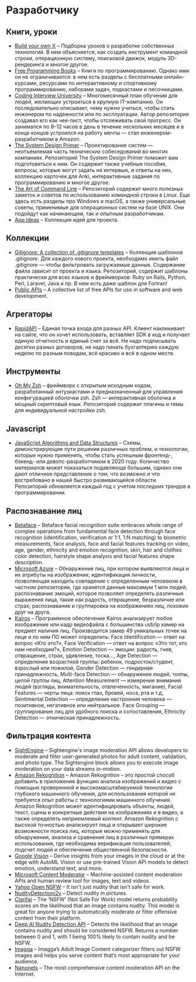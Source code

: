 # Разработчику

## Книги, уроки
* [Build your own X](https://github.com/danistefanovic/build-your-own-x) – Подборка уроков о разработке собственных технологий. В нем объясняется, как создать инструмент командной строки, операционную систему, поисковой движок, модуль 3D-рендеринга и многое другое.
* [Free Programming Books](https://github.com/EbookFoundation/free-programming-books) – Книги по программированию. Однако ими он не ограничивается: в нем есть разделы с бесплатными онлайн-курсами, ресурсами по интерактивному и спортивному программированию, наборами задач, подкастами и песочницами.
* [Coding Interview University](https://github.com/jwasham/coding-interview-university) – Многомесячный план обучения для людей, желающих устроиться в крупную IT-компанию. Он последовательно описывает, чему нужно учиться, чтобы стать инженером по надежности или по эксплуатации. Автор репозитория создавал его как чек-лист, чтобы отслеживать свой прогресс. Он занимался по 8–12 часов в день в течение нескольких месяцев и в конце концов устроился на работу мечты — стал инженером-разработчиком в Amazon.
* [The System Design Primer](https://github.com/donnemartin/system-design-primer) – Проектирование систем — неотъемлемая часть технических собеседований во многих компаниях. Репозиторий The System Design Primer поможет вам подготовиться к ним. Он содержит также учебные пособия, вопросы, которые могут задать на интервью, и ответы на них, коллекцию карточек для Anki, интерактивные задания по программированию и многое другое.
* [The Art of Command Line](https://github.com/jlevy/the-art-of-command-line) – Репозиторий содержит много полезных заметок и советов по использованию командной строки в Linux. Еще здесь есть разделы про Windows и macOS, а также универсальные советы, применимые для операционных систем на базе UNIX. Они подойдут как начинающим, так и опытным разработчикам.
* [App Ideas](https://github.com/florinpop17/app-ideas) – Коллекция идей для проекта.  

## Коллекции
* [Gitignore: A collection of .gitignore templates](https://github.com/github/gitignore) – Коллекция шаблонов .gitignore. Для каждого нового проекта, необходимо иметь файл .gitignore — чтобы фильтровать загружаемые данные. Содержание файла зависит от проекта и языка. Репозиторий, содержит шаблоны практически для всех языков и фреймворков: Ruby on Rails, Python, Perl, Laravel, Java и пр. В нем есть даже шаблон для Fortran!     
* [Public APIs](https://github.com/public-apis/public-apis) – A collective list of free APIs for use in software and web development.

## Агрегаторы
* [RapidAPI](https://rapidapi.com/) – Единая точка входа для разных API. Клиент накликивает на сайте, что он хочет использовать, вставляет SDK в код и получает единую отчетность и единый счет за всё. Не надо подписывать десятки разных договоров, не надо пинать бухгалтерию каждую неделю по разным поводам, всё красиво и всё в одном месте.

## Инструменты
* [Oh My Zsh](https://github.com/ohmyzsh/ohmyzsh) – фреймворк с открытым исходным кодом, разработанный энтузиастами и предназначенный для управления конфигурацией оболочки zsh. Zsh — интерактивная оболочка и мощный скриптовый язык. Репозиторий содержит плагины и темы для индивидуальной настройки zsh.
 
## Javascript
* [JavaScript Algorithms and Data Structures](https://github.com/kamranahmedse/developer-roadmap) – Схемы, демонстрирующие пути решения различных проблем, и технологии, которые нужно применять, чтобы стать успешным фронтенд-, бэкенд- или девопс-разработчиком в 2020 году. Количество материалов может показаться подавляюще большим, однако они дают отличное представление о том, что возможно и что востребовано в нашей быстро развивающейся области. Репозиторий обновляется каждый год с учетом последних трендов в программировании.

## Распознавание лиц
* [Betaface](https://www.betafaceapi.com/wpa/) – Betaface facial recognition suite embraces whole range of complex operations from fundamental face detection through face recognition (identification, verification or 1:1, 1:N matching) to biometric measurements, face analysis, face and facial features tracking on video, age, gender, ethnicity and emotion recognition, skin, hair and clothes color detection, hairstyle shape analysis and facial features shape description.
* [Microsoft Azure](https://azure.microsoft.com/ru-ru/services/cognitive-services/face/) – Обнаружение лиц, при котором выявляются лица и их атрибуты на изображении; идентификация личности, позволяющая находить совпадение с определенным человеком в частном репозитории, где хранятся данные максимум 1 млн людей; распознавание эмоций, которое позволяет определять различные выражения лица, такие как радость, отвращение, безразличие или страх; распознавание и группировка на изображениях лиц, похожих друг на друга.
* [Kairos](https://www.kairos.com/) – Программное обеспечение Kairos анализирует любое изображение или кадр видеофайла с большинства usb/ip камер на предмет наличия лиц. Производится замер 49 уникальных точек на лице и по ним ПО может определить: Face Identification — ответ на вопрос «Кто это?», Face Verification — ответ на вопрос «Это тот, кто нам необходим?», Emotion Detection — эмоции: радость, гнев, отвращение, страх, удивление, тоска…, Age Detection — определение возрастной группы: ребенок, подросток/студент, взрослый или пожилой, Gender Detection — гендерная принадлежность, Multi-face Detection — обнаружение людей, толпы, целой группы лиц, Attention Measurement — измерение внимания людей (взгляды, внимательность, отвлеченность, мигание), Facial Features — черты лица: поиск глаз, бровей, носа, рта и т.д, Sentimental Detection — определение настроения человека — позитивное, негативное или нейтральное. Face Grouping — группирование лиц для удобного поиска и сопоставления, Ethnicity Detection — этническая принадлежность.

## Фильтрация контента
* [SightEngine](https://sightengine.com/) – Sightengine's image moderation API allows developers to moderate and filter user-generated photos for adult content, validation, and photo type. The Sightengine block allows you to execute image moderation on your data streams in-motion.
* [Amazon Rekognition](https://aws.amazon.com/ru/rekognition/) – Amazon Rekognition – это простой способ добавить в приложение функцию анализа изображений и видео с помощью проверенной и высокомасштабируемой технологии глубокого машинного обучения, для использования которой не требуется опыт работы с технологиями машинного обучения. Amazon Rekognition может идентифицировать объекты, людей, текст, сцены и конкретные действия на изображениях и в видео, а также определять неприемлемый контент. Amazon Rekognition с высокой точностью анализирует лица и открывает широкие возможности поиска лиц, которые можно применять для обнаружения, анализа и сравнения лиц в различных примерах использования, где необходима верификация пользователей, подсчет людей и обеспечение общественной безопасности.
* [Google Vision](https://cloud.google.com/vision/) – Derive insights from your images in the cloud or at the edge with AutoML Vision or use pre-trained Vision API models to detect emotion, understand text, and more.
* [Microsoft Content Moderator](https://azure.microsoft.com/en-in/services/cognitive-services/content-moderator/) – Machine-assisted content moderation APIs and human review tool for images, text and videos.
* [Yahoo Open NSFW](https://algorithmia.com/algorithms/spullara/YahooOpenNSFW) – It isn't just nudity that isn't safe for work.
* [NudityDetectioni2v](https://algorithmia.com/algorithms/sfw/NudityDetectioni2v) – Detect nudity in pictures.
* [Clarifai](https://www.clarifai.com/models/nsfw-image-recognition-model-e9576d86d2004ed1a38ba0cf39ecb4b1) – The ‘NSFW’ (Not Safe For Work) model returns probability scores on the likelihood that an image contains nudity. This model is great for anyone trying to automatically moderate or filter offensive content from their platform.
* [Deep AI Nudity Detection API](https://deepai.org/machine-learning-model/nsfw-detector) – Detects the likelihood that an image contains nudity and should be considered NSFW. Returns a number between 0 and 1, with 1 being 100% likely to contain nudity and be NSFW.
* [Imagga](https://imagga.com/solutions/adult-content-moderation.html) – Imagga’s Adult Image Content categorizer filters out NSFW images and helps you serve content that’s most appropriate for your audience.
* [Nanonets](https://nanonets.com/content-moderation-api/) – The most comprehensive content moderation API on the Internet.
